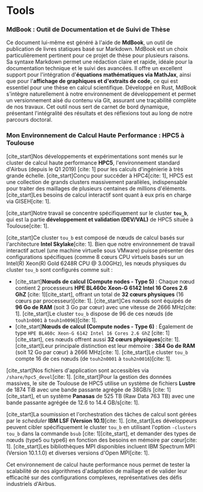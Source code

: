 # Tools

### MdBook : Outil de Documentation et de Suivi de Thèse

Ce document lui-même est généré à l'aide de **MdBook**, un outil de publication de livres statiques basé sur Markdown. MdBook est un choix particulièrement pertinent pour ce projet de thèse pour plusieurs raisons. Sa syntaxe Markdown permet une rédaction claire et rapide, idéale pour la documentation technique et le suivi des avancées. Il offre un excellent support pour l'intégration d'**équations mathématiques via MathJax**, ainsi que pour l'**affichage de graphiques et d'extraits de code**, ce qui est essentiel pour une thèse en calcul scientifique. Développé en Rust, MdBook s'intègre naturellement à notre environnement de développement et permet un versionnement aisé du contenu via Git, assurant une traçabilité complète de nos travaux. Cet outil nous sert de carnet de bord dynamique, présentant l'intégralité des résultats et des réflexions tout au long de notre parcours doctoral.


### Mon Environnement de Calcul Haute Performance : HPC5 à Toulouse

[cite_start]Nos développements et expérimentations sont menés sur le cluster de calcul haute performance **HPC5**, l'environnement standard d'Airbus (depuis le Q1 2019) [cite: 1] pour les calculs d'ingénierie à très grande échelle. [cite_start]Conçu pour succéder à HPC4[cite: 1], HPC5 est une collection de grands clusters massivement parallèles, indispensable pour traiter des maillages de plusieurs centaines de millions d'éléments. [cite_start]Les besoins de calcul interactif sont quant à eux pris en charge via GISEH[cite: 1].

[cite_start]Notre travail se concentre spécifiquement sur le cluster **`tou_b`**, qui est la partie **développement et validation (DEV/VAL)** de HPC5 située à Toulouse[cite: 1].

[cite_start]Ce cluster `tou_b` est composé de nœuds de calcul basés sur l'architecture **Intel Skylake**[cite: 1]. Bien que notre environnement de travail interactif actuel (une machine virtuelle sous VMware) puisse présenter des configurations spécifiques (comme 8 cœurs CPU virtuels basés sur un Intel(R) Xeon(R) Gold 6248R CPU @ 3.00GHz), les nœuds physiques du cluster `tou_b` sont configurés comme suit :

* [cite_start]**Nœuds de calcul (Compute nodes - Type 5)** : Chaque nœud contient 2 processeurs **HPE BL460c Xeon-G 6142 Intel 16 Cores 2.6 GhZ** [cite: 1][cite_start], offrant un total de **32 cœurs physiques** (16 cœurs par processeur)[cite: 1]. [cite_start]Ces nœuds sont équipés de **96 Go de RAM** (soit 3 Go par cœur) avec une vitesse de 2666 MHz[cite: 1]. [cite_start]Le cluster `tou_b` dispose de 96 de ces nœuds (de `touh1n0001` à `touh1n0096`)[cite: 1].
* [cite_start]**Nœuds de calcul (Compute nodes - Type 6)** : Également de type `HPE BL460c Xeon-G 6142 Intel 16 Cores 2.6 GhZ` [cite: 1][cite_start], ces nœuds offrent aussi **32 cœurs physiques**[cite: 1]. [cite_start]Leur principale distinction est leur mémoire : **384 Go de RAM** (soit 12 Go par cœur) à 2666 MHz[cite: 1]. [cite_start]Le cluster `tou_b` compte 16 de ces nœuds (de `touh2n0001` à `touh2n0016`)[cite: 1].

[cite_start]Nos fichiers d'application sont accessibles via `/share/hpc5_devel`[cite: 1]. [cite_start]Pour la gestion des données massives, le site de Toulouse de HPC5 utilise un système de fichiers **Lustre** de 1874 TiB avec une bande passante agrégée de 38GB/s [cite: 1][cite_start], et un système **Panasas** de 525 TB (Raw Data 763 TB) avec une bande passante agrégée de 12.6 to 14.4 GB/s[cite: 1].

[cite_start]La soumission et l'orchestration des tâches de calcul sont gérées par le *scheduler* **IBM LSF (Version 10.1)**[cite: 1]. [cite_start]Les développeurs peuvent cibler spécifiquement le cluster `tou_b` en utilisant l'option `-clusters tou_b` dans la commande `bsub` [cite: 1][cite_start], et demander des types de nœuds (type5 ou type6) en fonction des besoins en mémoire par cœur[cite: 1]. [cite_start]Les bibliothèques MPI disponibles incluent IBM Spectrum MPI (Version 10.1.1.0) et diverses versions d'Open MPI[cite: 1].

Cet environnement de calcul haute performance nous permet de tester la scalabilité de nos algorithmes d'adaptation de maillage et de valider leur efficacité sur des configurations complexes, représentatives des défis industriels d'Airbus.



